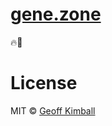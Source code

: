 # [gene.zone](https://gene.zone)

🔥💪

# License

MIT &copy; [Geoff Kimball](https://geoffkimball.com)

